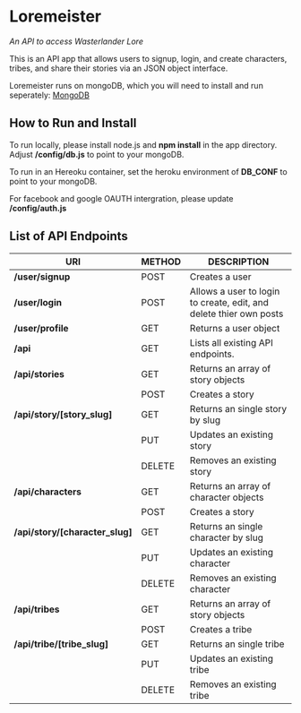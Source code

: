 
Loremeister
======================
*An API to access Wasterlander Lore*

This is an API app that allows users to signup, login, and create characters, tribes, and share their stories via an JSON object interface.

Loremeister runs on mongoDB, which you will need to install and run seperately: [MongoDB](https://www.mongodb.org/)


How to Run and Install
----------------------
To run locally, please install node.js and **npm install** in the app directory. Adjust **/config/db.js** to point to your mongoDB.

To run in an Hereoku container, set the heroku environment of **DB_CONF** to point to your mongoDB.

For facebook and google OAUTH intergration, please update **/config/auth.js** 


List of API Endpoints
----------------------

| URI | METHOD | DESCRIPTION |
| --- | --- | --- |
| **/user/signup** | POST | Creates a user |
| **/user/login** | POST | Allows a user to login to create, edit, and delete thier own posts |
| **/user/profile** | GET | Returns a user object |
| **/api** | GET | Lists all existing API endpoints. |
| **/api/stories** | GET | Returns an array of story objects |
|   | POST | Creates a story |
| **/api/story/[story_slug]** | GET | Returns an single story by slug |
|   | PUT | Updates an existing story |
|   | DELETE | Removes an existing story |
| **/api/characters** | GET | Returns an array of character objects |
|   | POST | Creates a story |
| **/api/story/[character_slug]** | GET | Returns an single character by slug |
|   | PUT | Updates an existing character |
|   | DELETE | Removes an existing character |
| **/api/tribes** | GET | Returns an array of story objects |
|   | POST | Creates a tribe |
| **/api/tribe/[tribe_slug]** | GET | Returns an single tribe |
|   | PUT | Updates an existing tribe |
|   | DELETE | Removes an existing tribe |
